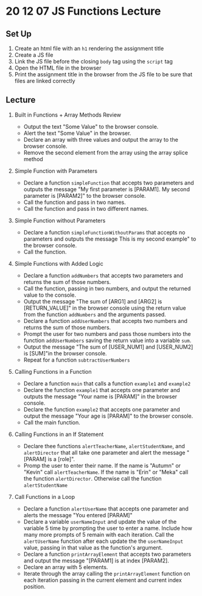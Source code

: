 # 20 12 07 JS Functions Lecture

## Set Up
1. Create an html file with an `h1` rendering the assignment title
1. Create a JS file 
1. Link the JS file before the closing `body` tag using the `script` tag
1. Open the HTML file in the browser
1. Print the assignment title in the browser from the JS file to be sure that files are linked correctly

## Lecture 
1. Built in Functions + Array Methods Review
    - Output the text "Some Value" to the browser console.
    - Alert the text "Some Value" in the browser.
    - Declare an array with three values and output the array to the browser console.
    - Remove the second element from the array using the array splice method
1. Simple Function with Parameters
    - Declare a function `simpleFunction` that accepts two parameters and outputs the message "My first parameter is [PARAM1]. My second parameter is [PARAM2]" to the browser console.
    - Call the function and pass in two names.
    - Call the function and pass in two different names.

1. Simple Function without Parameters
    - Declare a function `simpleFunctionWithoutParams` that accepts no parameters and outputs the message This is my second example" to the browser console.
    - Call the function.

1. Simple Functions with Added Logic
    - Declare a function `addNumbers` that accepts two parameters and returns the sum of those numbers.
    - Call the function, passing in two numbers, and output the returned value to the console.
    - Output the message "The sum of [ARG1] and [ARG2] is [RETURN_VALUE]" in the browser console using the return value from the function `addNumbers` and the arguments passed.
    - Declare a function `addUserNumbers` that accepts two numbers and returns the sum of those numbers.
    - Prompt the user for two numbers and pass those numbers into the function `addUserNumbers` saving the return value into a variable `sum`.
    - Output the message "The sum of [USER_NUM1] and [USER_NUM2] is [SUM]"in the browser console.
    - Repeat for a function `subtractUserNumbers`

1. Calling Functions in a Function 
    - Declare a function `main` that calls a function `example1` and `example2`
    - Declare the function `example1` that accepts one parameter and outputs the message "Your name is [PARAM]" in the browser console.
    - Declare the function `example2` that accepts one parameter and output the message "Your age is [PARAM]" to the browser console.
    - Call the main function.

1. Calling Functions in an If Statement
    - Declare thee functions `alertTeacherName`, `alertStudentName`, and `alertDirector` that all take one parameter and alert the message "[PARAM] is a [role]".
    - Promp the user to enter their name. If the name is "Autumn" or "Kevin" call `alertTeacherName`. If the name is "Erin" or "Meka" call the function `alertDirector`. Otherwise call the function `alertStudentName`

1. Call Functions in a Loop
    - Declare a function `alertUserName` that accepts one parameter and alerts the message "You entered [PARAM]"
    - Declare a variable `userNameInput` and update the value of the variable 5 time by prompting the user to enter a name. Include how many more prompts of 5 remain with each iteration. Call the `alertUserName` function after each update the the `userNameInput` value, passing in that value as the function's argument. 
    - Declare a function `printArrayElement` that accepts two parameters and output the message "[PARAM1] is at index [PARAM2].
    - Declare an array with 5 elements.
    - Iterate through the array calling the `printArrayElement` function on each iteration passing in the current element and current index position.